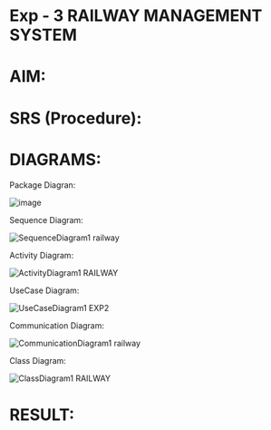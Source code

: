# Exp - 3 RAILWAY MANAGEMENT SYSTEM

# AIM:

# SRS (Procedure):

# DIAGRAMS:

Package Diagran:

![image](https://github.com/user-attachments/assets/9017ff32-0e7f-4596-aeeb-5c0ba84594ac)

Sequence Diagram:

![SequenceDiagram1 railway](https://github.com/user-attachments/assets/dce18bbf-d198-425e-92eb-ae64b77a9e80)

Activity Diagram:

![ActivityDiagram1 RAILWAY](https://github.com/user-attachments/assets/cbdb4705-e788-4f8d-a9c2-e46624960597)

UseCase Diagram:

![UseCaseDiagram1 EXP2](https://github.com/user-attachments/assets/7305a00e-b78c-4dbb-90cd-0461a935e8a3)

Communication Diagram:

![CommunicationDiagram1 railway](https://github.com/user-attachments/assets/a34f3bb9-3d7e-4a54-9ab6-c73d5fbab9de)

Class Diagram:

![ClassDiagram1 RAILWAY](https://github.com/user-attachments/assets/badb9e28-3a3d-4131-a7d7-43ae026e77f6)


# RESULT:

